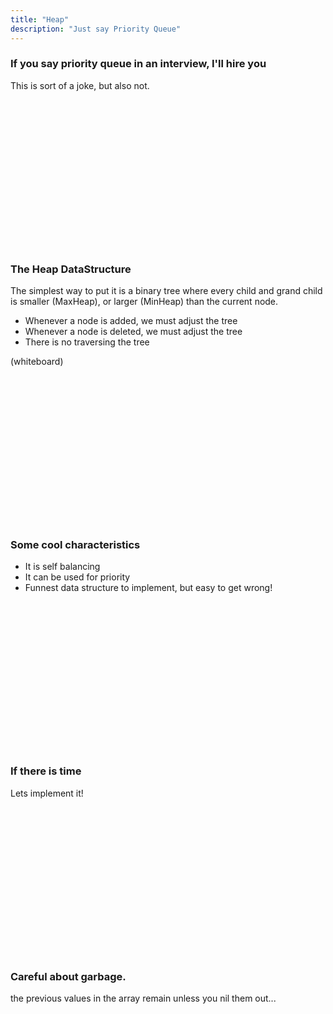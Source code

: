 ```yaml
---
title: "Heap"
description: "Just say Priority Queue"
---
```


### If you say priority queue in an interview, I'll hire you
This is sort of a joke, but also not.

<br/>
<br/>
<br/>
<br/>
<br/>
<br/>
<br/>
<br/>
<br/>
<br/>
<br/>
<br/>
<br/>
<br/>

### The Heap DataStructure
The simplest way to put it is a binary tree where every child and grand child
is smaller (MaxHeap), or larger (MinHeap) than the current node.

* Whenever a node is added, we must adjust the tree
* Whenever a node is deleted, we must adjust the tree
* There is no traversing the tree

(whiteboard)

<br/>
<br/>
<br/>
<br/>
<br/>
<br/>
<br/>
<br/>
<br/>
<br/>
<br/>
<br/>
<br/>
<br/>

### Some cool characteristics
* It is self balancing
* It can be used for priority
* Funnest data structure to implement, but easy to get wrong!

<br/>
<br/>
<br/>
<br/>
<br/>
<br/>
<br/>
<br/>
<br/>
<br/>
<br/>
<br/>
<br/>
<br/>

### If there is time
Lets implement it!

<br/>
<br/>
<br/>
<br/>
<br/>
<br/>
<br/>
<br/>
<br/>
<br/>
<br/>
<br/>
<br/>
<br/>

### Careful about garbage.
the previous values in the array remain unless you nil them out...

<br/>
<br/>
<br/>
<br/>
<br/>
<br/>
<br/>
<br/>
<br/>
<br/>
<br/>
<br/>
<br/>
<br/>

